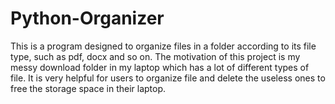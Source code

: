 # Python-Organizer


This is a program designed to organize files in a folder according to its file type, such as pdf, docx and so on. The motivation of this project is my messy download folder in my laptop which has a lot of different types of file. It is very helpful for users to organize file and delete the useless ones to free the storage space in their laptop.
